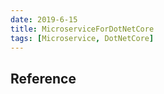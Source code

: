 ```yaml
---
date: 2019-6-15
title: MicroserviceForDotNetCore
tags: [Microservice, DotNetCore]
---
```



## Reference


